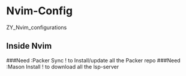 # Nvim-Config
ZY_Nvim_configurations
## Inside Nvim 
###Need :Packer Sync  ! to Install/update all the Packer repo
###Need :Mason Install  ! to download all the lsp-server

